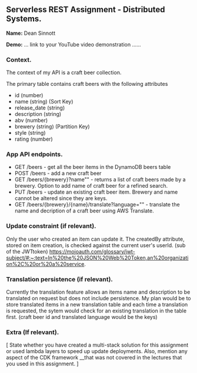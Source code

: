 ## Serverless REST Assignment - Distributed Systems.

__Name:__ Dean Sinnott

__Demo:__ ... link to your YouTube video demonstration ......

### Context.

The context of my API is a craft beer collection. 

The primary table contains craft beers with the following attributes 
- id (number)
- name (string) (Sort Key)
- release_date (string) 
- description (string)
- abv (number)
- brewery (string) (Partition Key)
- style (string)
- rating (number)

### App API endpoints.

+ GET /beers - get all the beer items in the DynamoDB beers table
+ POST /beers - add a new craft beer 
+ GET /beers/{brewery}?name"" - returns a list of craft beers made by a brewery. Option to add name of craft beer for a refined search.
+ PUT /beers - update an existing craft beer item. Brewery and name cannot be altered since they are keys.
+ GET /beers/{brewery}/{name}/translate?language="" - translate the name and decription of a craft beer using AWS Translate.

### Update constraint (if relevant).

Only the user who created an item can update it. The createdBy attribute, stored on item creation, is checked against the current user's userId.
(sub of the JWTtoken)
https://mojoauth.com/glossary/jwt-subject/#:~:text=In%20the%20JSON%20Web%20Token,an%20organization%2C%20or%20a%20service.

### Translation persistence (if relevant).

Currently the translation feature allows an items name and description to be translated on request but does not include persistence. My plan would be to store translated items in a new translation table and each time a translation is requested, the sytem would check for an existing translation in the table first. (craft beer id and translated language would be the keys)

###  Extra (If relevant).

[ State whether you have created a multi-stack solution for this assignment or used lambda layers to speed up update deployments. Also, mention any aspect of the CDK framework __that was not covered in the lectures that you used in this assignment. ]
